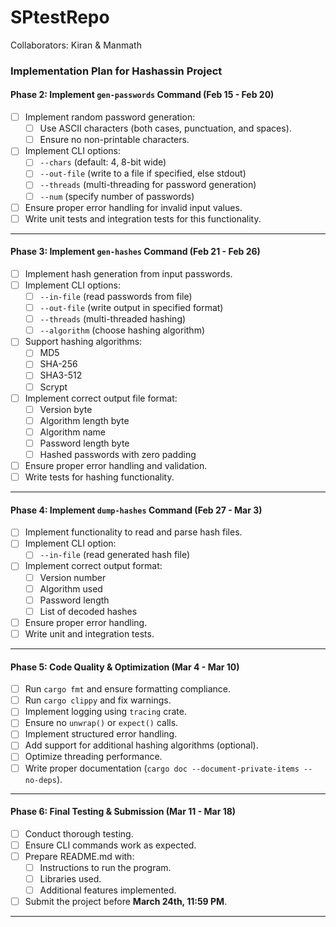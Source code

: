 
# SPtestRepo

Collaborators:
Kiran & Manmath

### **Implementation Plan for Hashassin Project**

#### **Phase 2: Implement `gen-passwords` Command (Feb 15 - Feb 20)**
- [ ] Implement random password generation:
  - [ ] Use ASCII characters (both cases, punctuation, and spaces).
  - [ ] Ensure no non-printable characters.
- [ ] Implement CLI options:
  - [ ] `--chars` (default: 4, 8-bit wide)
  - [ ] `--out-file` (write to a file if specified, else stdout)
  - [ ] `--threads` (multi-threading for password generation)
  - [ ] `--num` (specify number of passwords)
- [ ] Ensure proper error handling for invalid input values.
- [ ] Write unit tests and integration tests for this functionality.

---

#### **Phase 3: Implement `gen-hashes` Command (Feb 21 - Feb 26)**
- [ ] Implement hash generation from input passwords.
- [ ] Implement CLI options:
  - [ ] `--in-file` (read passwords from file)
  - [ ] `--out-file` (write output in specified format)
  - [ ] `--threads` (multi-threaded hashing)
  - [ ] `--algorithm` (choose hashing algorithm)
- [ ] Support hashing algorithms:
  - [ ] MD5
  - [ ] SHA-256
  - [ ] SHA3-512
  - [ ] Scrypt
- [ ] Implement correct output file format:
  - [ ] Version byte
  - [ ] Algorithm length byte
  - [ ] Algorithm name
  - [ ] Password length byte
  - [ ] Hashed passwords with zero padding
- [ ] Ensure proper error handling and validation.
- [ ] Write tests for hashing functionality.

---

#### **Phase 4: Implement `dump-hashes` Command (Feb 27 - Mar 3)**
- [ ] Implement functionality to read and parse hash files.
- [ ] Implement CLI option:
  - [ ] `--in-file` (read generated hash file)
- [ ] Implement correct output format:
  - [ ] Version number
  - [ ] Algorithm used
  - [ ] Password length
  - [ ] List of decoded hashes
- [ ] Ensure proper error handling.
- [ ] Write unit and integration tests.

---

#### **Phase 5: Code Quality & Optimization (Mar 4 - Mar 10)**
- [ ] Run `cargo fmt` and ensure formatting compliance.
- [ ] Run `cargo clippy` and fix warnings.
- [ ] Implement logging using `tracing` crate.
- [ ] Ensure no `unwrap()` or `expect()` calls.
- [ ] Implement structured error handling.
- [ ] Add support for additional hashing algorithms (optional).
- [ ] Optimize threading performance.
- [ ] Write proper documentation (`cargo doc --document-private-items --no-deps`).

---

#### **Phase 6: Final Testing & Submission (Mar 11 - Mar 18)**
- [ ] Conduct thorough testing.
- [ ] Ensure CLI commands work as expected.
- [ ] Prepare README.md with:
  - [ ] Instructions to run the program.
  - [ ] Libraries used.
  - [ ] Additional features implemented.
- [ ] Submit the project before **March 24th, 11:59 PM**.

---
